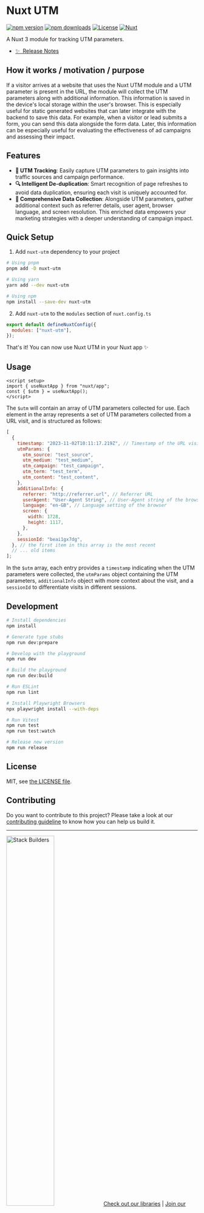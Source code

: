 # Nuxt UTM

[![npm version][npm-version-src]][npm-version-href]
[![npm downloads][npm-downloads-src]][npm-downloads-href]
[![License][license-src]][license-href]
[![Nuxt][nuxt-src]][nuxt-href]

A Nuxt 3 module for tracking UTM parameters.

- [✨ &nbsp;Release Notes](/CHANGELOG.md)
  <!-- - [🏀 Online playground](https://stackblitz.com/github/stackbuilders/nuxt-utm?file=playground%2Fapp.vue) -->
  <!-- - [📖 &nbsp;Documentation](https://example.com) -->

## How it works / motivation / purpose

If a visitor arrives at a website that uses the Nuxt UTM module and a UTM parameter is present in the URL, the module will collect the UTM parameters along with additional information. This information is saved in the device's local storage within the user's browser. This is especially useful for static generated websites that can later integrate with the backend to save this data. For example, when a visitor or lead submits a form, you can send this data alongside the form data. Later, this information can be especially useful for evaluating the effectiveness of ad campaigns and assessing their impact.

## Features

- **📍 UTM Tracking**: Easily capture UTM parameters to gain insights into traffic sources and campaign performance.
- **🔍 Intelligent De-duplication**: Smart recognition of page refreshes to avoid data duplication, ensuring each visit is uniquely accounted for.
- **🔗 Comprehensive Data Collection**: Alongside UTM parameters, gather additional context such as referrer details, user agent, browser language, and screen resolution. This enriched data empowers your marketing strategies with a deeper understanding of campaign impact.

## Quick Setup

1. Add `nuxt-utm` dependency to your project

```bash
# Using pnpm
pnpm add -D nuxt-utm

# Using yarn
yarn add --dev nuxt-utm

# Using npm
npm install --save-dev nuxt-utm
```

2. Add `nuxt-utm` to the `modules` section of `nuxt.config.ts`

```js
export default defineNuxtConfig({
  modules: ["nuxt-utm"],
});
```

That's it! You can now use Nuxt UTM in your Nuxt app ✨

## Usage

```vue
<script setup>
import { useNuxtApp } from "nuxt/app";
const { $utm } = useNuxtApp();
</script>
```

The `$utm` will contain an array of UTM parameters collected for use. Each element in the array represents a set of UTM parameters collected from a URL visit, and is structured as follows:

```js
[
  {
    timestamp: "2023-11-02T10:11:17.219Z", // Timestamp of the URL visit
    utmParams: {
      utm_source: "test_source",
      utm_medium: "test_medium",
      utm_campaign: "test_campaign",
      utm_term: "test_term",
      utm_content: "test_content",
    },
    additionalInfo: {
      referrer: "http://referrer.url", // Referrer URL
      userAgent: "User-Agent String", // User-Agent string of the browser
      language: "en-GB", // Language setting of the browser
      screen: {
        width: 1728,
        height: 1117,
      },
    },
    sessionId: "beai1gx7dg",
  }, // the first item in this array is the most recent
  // ... old items
];
```

In the `$utm` array, each entry provides a `timestamp` indicating when the UTM parameters were collected, the `utmParams` object containing the UTM parameters, `additionalInfo` object with more context about the visit, and a `sessionId` to differentiate visits in different sessions.

## Development

```bash
# Install dependencies
npm install

# Generate type stubs
npm run dev:prepare

# Develop with the playground
npm run dev

# Build the playground
npm run dev:build

# Run ESLint
npm run lint

# Install Playwright Browsers
npx playwright install --with-deps

# Run Vitest
npm run test
npm run test:watch

# Release new version
npm run release
```

## License

<!-- NOTE: If you need a different type of licence, please check with the OSS team before changing it -->

MIT, see [the LICENSE file](LICENSE).

## Contributing

Do you want to contribute to this project? Please take a look at our [contributing guideline](/docs/CONTRIBUTING.md) to know how you can help us build it.

<!-- Badges -->

[npm-version-src]: https://img.shields.io/npm/v/nuxt-utm/latest.svg?style=flat&colorA=18181B&colorB=28CF8D
[npm-version-href]: https://npmjs.com/package/nuxt-utm
[npm-downloads-src]: https://img.shields.io/npm/dm/nuxt-utm.svg?style=flat&colorA=18181B&colorB=28CF8D
[npm-downloads-href]: https://npmjs.com/package/nuxt-utm
[license-src]: https://img.shields.io/npm/l/nuxt-utm.svg?style=flat&colorA=18181B&colorB=28CF8D
[license-href]: https://npmjs.com/package/nuxt-utm
[nuxt-src]: https://img.shields.io/badge/Nuxt-18181B?logo=nuxt.js
[nuxt-href]: https://nuxt.com

---

<img src="https://www.stackbuilders.com/media/images/Sb-supports.original.png" alt="Stack Builders" width="50%"></img>
[Check out our libraries](https://github.com/stackbuilders/) | [Join our team](https://www.stackbuilders.com/join-us/)
